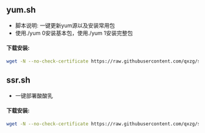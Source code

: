 ## yum.sh

- 脚本说明: 一键更新yum源以及安装常用包
- 使用./yum 0安装基本包，使用./yum 1安装完整包

#### 下载安装:
``` bash
wget -N --no-check-certificate https://raw.githubusercontent.com/qxzg/shell/master/yum.sh && chmod +x yum.sh
```
## ssr.sh

- 一键部署酸酸乳

#### 下载安装:
``` bash
wget -N --no-check-certificate https://raw.githubusercontent.com/qxzg/shell/master/ssr.sh && chmod +x ssr.sh
```
